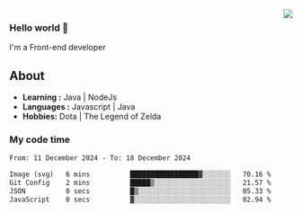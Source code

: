 <img align='right' src="https://github-readme-stats.vercel.app/api?username=jumodada&show_icons=true&theme=vue">

### Hello world 👋

I'm a Front-end developer 
    
## About
-  **Learning :** Java | NodeJs
-  **Languages :** Javascript | Java
-  **Hobbies:** Dota | The Legend of Zelda

### My code time

<!--START_SECTION:waka-->

```txt
From: 11 December 2024 - To: 18 December 2024

Image (svg)   6 mins          █████████████████▓░░░░░░░   70.16 %
Git Config    2 mins          █████▒░░░░░░░░░░░░░░░░░░░   21.57 %
JSON          0 secs          █▒░░░░░░░░░░░░░░░░░░░░░░░   05.33 %
JavaScript    0 secs          ▓░░░░░░░░░░░░░░░░░░░░░░░░   02.94 %
```

<!--END_SECTION:waka-->
